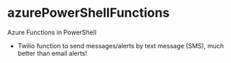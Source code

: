 # azurePowerShellFunctions
Azure Functions in PowerShell
- Twilio function to send messages/alerts by text message (SMS), much better than email alerts!
 
